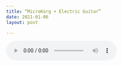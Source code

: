 ```yaml
---
title: “MicroKorg + Electric Guitar”
date: 2021-01-06
layout: post

---
```



<audio controls>
  <source src="/assets/recs/electronsinks.mp3" type="audio/mpeg">
Your browser does not support the audio element.
</audio>